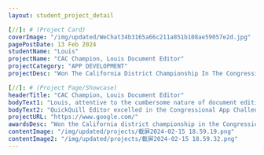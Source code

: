 ```yaml
---
layout: student_project_detail

[//]: # (Project Card)
coverImage: "/img/updated/WeChat34b3165a66c211a851b108ae59057e2d.jpg"
pagePostDate: 13 Feb 2024
studentName: "Louis"
projectName: "CAC Champion, Louis Document Editor"
projectCategory: "APP DEVELOPMENT"
projectDesc: "Won The California District Championship In The Congressional Challenge"

[//]: # (Project Page/Showcase)
headerTitle: "CAC Champion, Louis Document Editor"
bodyText1: "Louis, attentive to the cumbersome nature of document editing, especially the inefficiency encountered with math and science documents, developed an editor named QuickQuill Editor. This tool embraces minimalism to master complexity."
bodyText2: "QuickQuill Editor excelled in the Congressional App Challenge in California, winning first place and congressional praise, and will be showcased at the White House, recognizing Louis's innovation and problem-solving skills."
projectURL: "https://www.google.com/"
awardsDesc: "Won the California district championship in the Congressional Challenge"
contentImage: "/img/updated/projects/截屏2024-02-15 18.59.19.png"
contentImage2: "/img/updated/projects/截屏2024-02-15 18.59.32.png"
---
```

